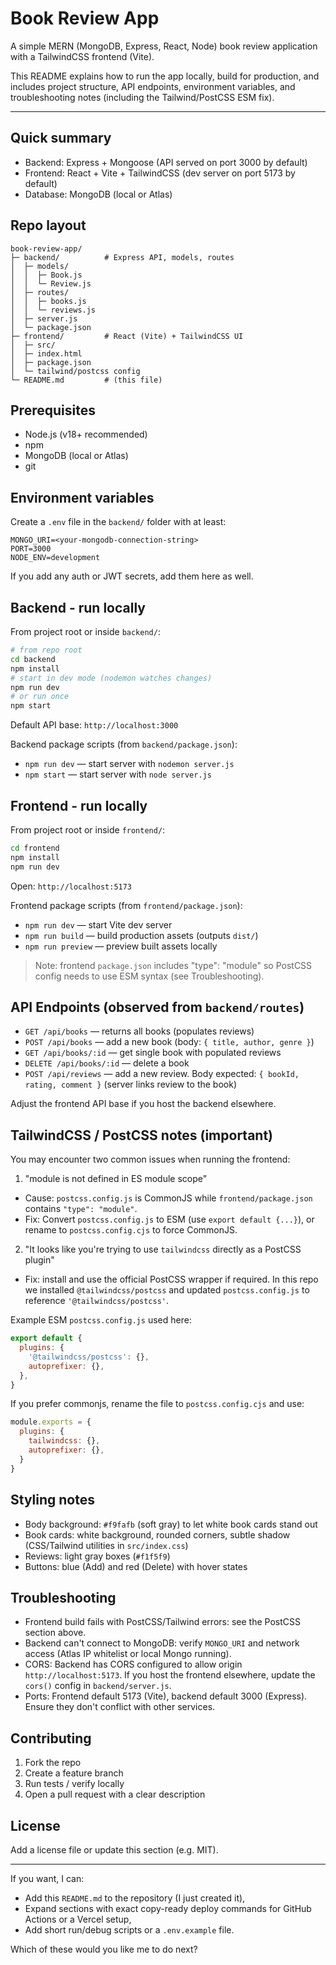 # Book Review App

A simple MERN (MongoDB, Express, React, Node) book review application with a TailwindCSS frontend (Vite).

This README explains how to run the app locally, build for production, and includes project structure, API endpoints, environment variables, and troubleshooting notes (including the Tailwind/PostCSS ESM fix).

---

## Quick summary
- Backend: Express + Mongoose (API served on port 3000 by default)
- Frontend: React + Vite + TailwindCSS (dev server on port 5173 by default)
- Database: MongoDB (local or Atlas)

## Repo layout
```
book-review-app/
├─ backend/          # Express API, models, routes
│  ├─ models/
│  │  ├─ Book.js
│  │  └─ Review.js
│  ├─ routes/
│  │  ├─ books.js
│  │  └─ reviews.js
│  ├─ server.js
│  └─ package.json
├─ frontend/         # React (Vite) + TailwindCSS UI
│  ├─ src/
│  ├─ index.html
│  ├─ package.json
│  └─ tailwind/postcss config
└─ README.md         # (this file)
```

## Prerequisites
- Node.js (v18+ recommended)
- npm
- MongoDB (local or Atlas)
- git

## Environment variables
Create a `.env` file in the `backend/` folder with at least:

```
MONGO_URI=<your-mongodb-connection-string>
PORT=3000
NODE_ENV=development
```

If you add any auth or JWT secrets, add them here as well.

## Backend - run locally
From project root or inside `backend/`:

```bash
# from repo root
cd backend
npm install
# start in dev mode (nodemon watches changes)
npm run dev
# or run once
npm start
```

Default API base: `http://localhost:3000`

Backend package scripts (from `backend/package.json`):
- `npm run dev` — start server with `nodemon server.js`
- `npm start` — start server with `node server.js`

## Frontend - run locally
From project root or inside `frontend/`:

```bash
cd frontend
npm install
npm run dev
```

Open: `http://localhost:5173`

Frontend package scripts (from `frontend/package.json`):
- `npm run dev` — start Vite dev server
- `npm run build` — build production assets (outputs `dist/`)
- `npm run preview` — preview built assets locally

> Note: frontend `package.json` includes "type": "module" so PostCSS config needs to use ESM syntax (see Troubleshooting).

## API Endpoints (observed from `backend/routes`)
- `GET /api/books` — returns all books (populates reviews)
- `POST /api/books` — add a new book (body: `{ title, author, genre }`)
- `GET /api/books/:id` — get single book with populated reviews
- `DELETE /api/books/:id` — delete a book
- `POST /api/reviews` — add a new review. Body expected: `{ bookId, rating, comment }` (server links review to the book)

Adjust the frontend API base if you host the backend elsewhere.

## TailwindCSS / PostCSS notes (important)
You may encounter two common issues when running the frontend:

1) "module is not defined in ES module scope"
- Cause: `postcss.config.js` is CommonJS while `frontend/package.json` contains `"type": "module"`.
- Fix: Convert `postcss.config.js` to ESM (use `export default {...}`), or rename to `postcss.config.cjs` to force CommonJS.

2) "It looks like you're trying to use `tailwindcss` directly as a PostCSS plugin"
- Fix: install and use the official PostCSS wrapper if required. In this repo we installed `@tailwindcss/postcss` and updated `postcss.config.js` to reference `'@tailwindcss/postcss'`.

Example ESM `postcss.config.js` used here:

```js
export default {
  plugins: {
    '@tailwindcss/postcss': {},
    autoprefixer: {},
  },
}
```

If you prefer commonjs, rename the file to `postcss.config.cjs` and use:

```js
module.exports = {
  plugins: {
    tailwindcss: {},
    autoprefixer: {},
  }
}
```

## Styling notes
- Body background: `#f9fafb` (soft gray) to let white book cards stand out
- Book cards: white background, rounded corners, subtle shadow (CSS/Tailwind utilities in `src/index.css`)
- Reviews: light gray boxes (`#f1f5f9`)
- Buttons: blue (Add) and red (Delete) with hover states

## Troubleshooting
- Frontend build fails with PostCSS/Tailwind errors: see the PostCSS section above.
- Backend can't connect to MongoDB: verify `MONGO_URI` and network access (Atlas IP whitelist or local Mongo running).
- CORS: Backend has CORS configured to allow origin `http://localhost:5173`. If you host the frontend elsewhere, update the `cors()` config in `backend/server.js`.
- Ports: Frontend default 5173 (Vite), backend default 3000 (Express). Ensure they don't conflict with other services.

## Contributing
1. Fork the repo
2. Create a feature branch
3. Run tests / verify locally
4. Open a pull request with a clear description

## License
Add a license file or update this section (e.g. MIT).

---

If you want, I can:
- Add this `README.md` to the repository (I just created it),
- Expand sections with exact copy-ready deploy commands for GitHub Actions or a Vercel setup,
- Add short run/debug scripts or a `.env.example` file.

Which of these would you like me to do next?
